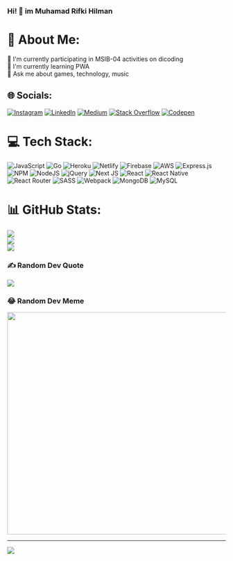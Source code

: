 ### Hi! :wave: im Muhamad Rifki Hilman
# 💫 About Me:
🔭 I'm currently participating in MSIB-04 activities on dicoding<br>🌱 I'm currently learning PWA<br>💬 Ask me about games, technology, music


## 🌐 Socials:
[![Instagram](https://img.shields.io/badge/Instagram-%23E4405F.svg?logo=Instagram&logoColor=white)](https://instagram.com/rifky_hillman) [![LinkedIn](https://img.shields.io/badge/LinkedIn-%230077B5.svg?logo=linkedin&logoColor=white)](https://linkedin.com/in/rifki-hilman) [![Medium](https://img.shields.io/badge/Medium-12100E?logo=medium&logoColor=white)](https://medium.com/@Rifkyhilman) [![Stack Overflow](https://img.shields.io/badge/-Stackoverflow-FE7A16?logo=stack-overflow&logoColor=white)](https://stackoverflow.com/users/12521366) [![Codepen](https://img.shields.io/badge/Codepen-000000?style=for-the-badge&logo=codepen&logoColor=white)](https://codepen.io/rifkyhillman26) 

# 💻 Tech Stack:
![JavaScript](https://img.shields.io/badge/javascript-%23323330.svg?style=for-the-badge&logo=javascript&logoColor=%23F7DF1E) ![Go](https://img.shields.io/badge/go-%2300ADD8.svg?style=for-the-badge&logo=go&logoColor=white) ![Heroku](https://img.shields.io/badge/heroku-%23430098.svg?style=for-the-badge&logo=heroku&logoColor=white) ![Netlify](https://img.shields.io/badge/netlify-%23000000.svg?style=for-the-badge&logo=netlify&logoColor=#00C7B7) ![Firebase](https://img.shields.io/badge/firebase-%23039BE5.svg?style=for-the-badge&logo=firebase) ![AWS](https://img.shields.io/badge/AWS-%23FF9900.svg?style=for-the-badge&logo=amazon-aws&logoColor=white) ![Express.js](https://img.shields.io/badge/express.js-%23404d59.svg?style=for-the-badge&logo=express&logoColor=%2361DAFB) ![NPM](https://img.shields.io/badge/NPM-%23000000.svg?style=for-the-badge&logo=npm&logoColor=white) ![NodeJS](https://img.shields.io/badge/node.js-6DA55F?style=for-the-badge&logo=node.js&logoColor=white) ![jQuery](https://img.shields.io/badge/jquery-%230769AD.svg?style=for-the-badge&logo=jquery&logoColor=white) ![Next JS](https://img.shields.io/badge/Next-black?style=for-the-badge&logo=next.js&logoColor=white) ![React](https://img.shields.io/badge/react-%2320232a.svg?style=for-the-badge&logo=react&logoColor=%2361DAFB) ![React Native](https://img.shields.io/badge/react_native-%2320232a.svg?style=for-the-badge&logo=react&logoColor=%2361DAFB) ![React Router](https://img.shields.io/badge/React_Router-CA4245?style=for-the-badge&logo=react-router&logoColor=white) ![SASS](https://img.shields.io/badge/SASS-hotpink.svg?style=for-the-badge&logo=SASS&logoColor=white) ![Webpack](https://img.shields.io/badge/webpack-%238DD6F9.svg?style=for-the-badge&logo=webpack&logoColor=black) ![MongoDB](https://img.shields.io/badge/MongoDB-%234ea94b.svg?style=for-the-badge&logo=mongodb&logoColor=white) ![MySQL](https://img.shields.io/badge/mysql-%2300f.svg?style=for-the-badge&logo=mysql&logoColor=white)
# 📊 GitHub Stats:
![](https://github-readme-stats.vercel.app/api?username=rifkyhilman&theme=dark&hide_border=false&include_all_commits=true&count_private=true)<br/>
![](https://github-readme-streak-stats.herokuapp.com/?user=rifkyhilman&theme=dark&hide_border=false)<br/>
![](https://github-readme-stats.vercel.app/api/top-langs/?username=rifkyhilman&theme=dark&hide_border=false&include_all_commits=true&count_private=true&layout=compact)

### ✍️ Random Dev Quote
![](https://quotes-github-readme.vercel.app/api?type=horizontal&theme=dark)

### 😂 Random Dev Meme
<img src="https://rm.up.railway.app/" width="512px"/>

---
[![](https://visitcount.itsvg.in/api?id=rifkyhilman&icon=0&color=12)](https://visitcount.itsvg.in)

<!-- Proudly created with GPRM ( https://gprm.itsvg.in ) -->
